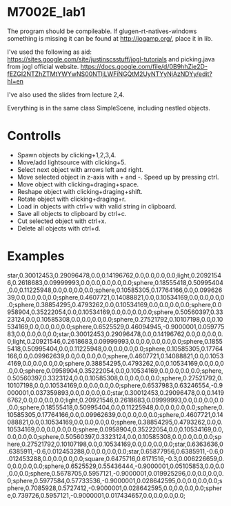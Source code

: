 M7002E_lab1
===========
The program should be compileable. 
If glugen-rt-natives-windows something is missing it can be found at http://jogamp.org/, place it in lib. 

I've used the following as aid: 
https://sites.google.com/site/justinscsstuff/jogl-tutorials
and picking.java from jogl official website.
https://docs.google.com/file/d/0B9hhZie2D-fEZGI2NTZhZTMtYWYwNS00NTljLWFiNGQtM2UyNTYyNjAzNDYy/edit?hl=en

I've also used the slides from lecture 2,4. 

Everything is in the same class SimpleScene, including nestled objects. 

Controlls
===========
 - Spawn objects by clicking+1,2,3,4. 
 - Move/add lightsource with clicking+5. 
 - Select next object with arrows left and right. 
 - Move selected object in z-axis with + and -. Speed up by pressing ctrl. 
 - Move object with clicking+draging+space. 
 - Reshape object with clicking+draging+shift. 
 - Rotate object with clicking+draging+r. 
 - Load in objects with ctrl+v with valid string in clipboard. 
 - Save all objects to clipboard by ctrl+c. 
 - Cut selected object with ctrl+x. 
 - Delete all objects with ctrl+d. 
 
Examples
===========
star,0.30012453,0.29096478,0.0,0.14196762,0.0,0.0,0.0,0.0;light,0.20921546,0.2618683,0.09999993,0.0,0.0,0.0,0.0,0.0;sphere,0.18555418,0.50995404,0.0,0.11225948,0.0,0.0,0.0,0.0;sphere,0.10585305,0.17764166,0.0,0.09962639,0.0,0.0,0.0,0.0;sphere,0.4607721,0.14088821,0.0,0.10534169,0.0,0.0,0.0,0.0;sphere,0.38854295,0.4793262,0.0,0.10534169,0.0,0.0,0.0,0.0;sphere,0.0958904,0.35222054,0.0,0.10534169,0.0,0.0,0.0,0.0;sphere,0.50560397,0.3323124,0.0,0.10585308,0.0,0.0,0.0,0.0;sphere,0.27521792,0.10107198,0.0,0.10534169,0.0,0.0,0.0,0.0;sphere,0.6525529,0.46094945,-0.9000001,0.05977583,0.0,0.0,0.0,0.0;star,0.30012453,0.29096478,0.0,0.14196762,0.0,0.0,0.0,0.0;light,0.20921546,0.2618683,0.09999993,0.0,0.0,0.0,0.0,0.0;sphere,0.18555418,0.50995404,0.0,0.11225948,0.0,0.0,0.0,0.0;sphere,0.10585305,0.17764166,0.0,0.09962639,0.0,0.0,0.0,0.0;sphere,0.4607721,0.14088821,0.0,0.10534169,0.0,0.0,0.0,0.0;sphere,0.38854295,0.4793262,0.0,0.10534169,0.0,0.0,0.0,0.0;sphere,0.0958904,0.35222054,0.0,0.10534169,0.0,0.0,0.0,0.0;sphere,0.50560397,0.3323124,0.0,0.10585308,0.0,0.0,0.0,0.0;sphere,0.27521792,0.10107198,0.0,0.10534169,0.0,0.0,0.0,0.0;sphere,0.6537983,0.63246554,-0.9000001,0.037359893,0.0,0.0,0.0,0.0;star,0.30012453,0.29096478,0.0,0.14196762,0.0,0.0,0.0,0.0;light,0.20921546,0.2618683,0.09999993,0.0,0.0,0.0,0.0,0.0;sphere,0.18555418,0.50995404,0.0,0.11225948,0.0,0.0,0.0,0.0;sphere,0.10585305,0.17764166,0.0,0.09962639,0.0,0.0,0.0,0.0;sphere,0.4607721,0.14088821,0.0,0.10534169,0.0,0.0,0.0,0.0;sphere,0.38854295,0.4793262,0.0,0.10534169,0.0,0.0,0.0,0.0;sphere,0.0958904,0.35222054,0.0,0.10534169,0.0,0.0,0.0,0.0;sphere,0.50560397,0.3323124,0.0,0.10585308,0.0,0.0,0.0,0.0;sphere,0.27521792,0.10107198,0.0,0.10534169,0.0,0.0,0.0,0.0;star,0.6363636,0.6385911,-0.6,0.012453288,0.0,0.0,0.0,0.0;star,0.65877956,0.6385911,-0.6,0.012453288,0.0,0.0,0.0,0.0;square,0.6475716,0.6171516,-0.3,0.006226659,0.0,0.0,0.0,0.0;sphere,0.6525529,0.55436444,-0.9000001,0.05105853,0.0,0.0,0.0,0.0;sphere,0.5678705,0.5957121,-0.9000001,0.019925296,0.0,0.0,0.0,0.0;sphere,0.5977584,0.57733536,-0.9000001,0.028642595,0.0,0.0,0.0,0.0;sphere,0.7085928,0.5727412,-0.9000001,0.028642595,0.0,0.0,0.0,0.0;sphere,0.739726,0.5957121,-0.9000001,0.017434657,0.0,0.0,0.0,0.0;
